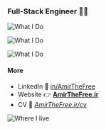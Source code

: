 ### Full-Stack Engineer 🧑‍💻

![What I Do](https://skillicons.dev/icons?i=python,django,fastapi,flask,express,php)

![What I Do](https://skillicons.dev/icons?i=vue,nuxt,react,alpinejs,tailwind,bootstrap)

![What I Do](https://skillicons.dev/icons?i=postgres,sqlite,elasticsearch,docker,git,solidity)

#### More

- LinkedIn 💼 [in/AmirTheFree](https://linkedin.com/in/AmirTheFree)
- Website 👉
 **[AmirTheFree.ir](https://AmirTheFree.ir)**
- CV 🫴 _[AmirTheFree.ir/cv](https://AmirTheFree.ir/cv)_

![Where I live](https://skillicons.dev/icons?i=linux,arch,vscode,github,linkedin,obsidian)
